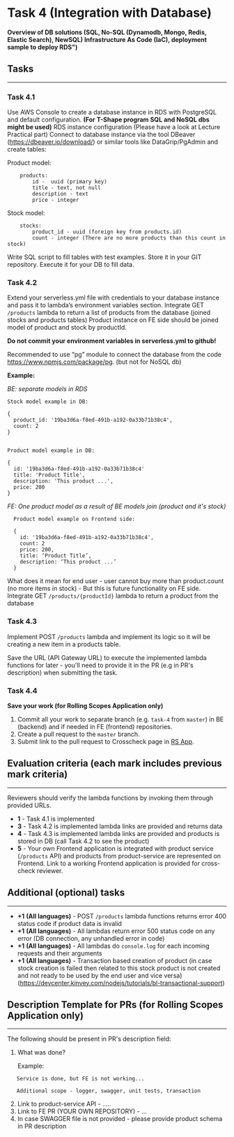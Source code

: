 # Task 4 (Integration with Database)

**Overview of DB solutions (SQL, No-SQL (Dynamodb, Mongo, Redis, Elastic Search), NewSQL) Infrastructure As Code (IaC), deployment sample to deploy RDS")**

## Tasks

---

### Task 4.1

Use AWS Console to create a database instance in RDS with PostgreSQL and default configuration. **(For T-Shape program SQL and NoSQL dbs might be used)**
RDS instance configuration (Please have a look at Lecture Practical part)
Connect to database instance via the tool DBeaver (https://dbeaver.io/download/) or similar tools like DataGrip/PgAdmin and create tables:

Product model:

```
    products:
        id -  uuid (primary key)
        title - text, not null
        description - text
        price - integer
```

Stock model:

```
    stocks:
        product_id - uuid (foreign key from products.id)
        count - integer (There are no more products than this count in stock)
```

Write SQL script to fill tables with test examples. Store it in your GIT repository. Execute it for your DB to fill data.

### Task 4.2

Extend your serverless.yml file with credentials to your database instance and pass it to lambda’s environment variables section.
Integrate GET `/products` lambda to return a list of products from the database (joined stocks and products tables) Product instance on FE side should be joined model of product and stock by productId.

**Do not commit your environment variables in serverless.yml to github!**

Recommended to use “pg” module to connect the database from the code https://www.npmjs.com/package/pg. (but not for NoSQL db)

**Example:**

_BE: separate models in RDS_

    Stock model example in DB:

    {
      product_id: '19ba3d6a-f8ed-491b-a192-0a33b71b38c4',
      count: 2
    }


    Product model example in DB:

    {
      id: '19ba3d6a-f8ed-491b-a192-0a33b71b38c4'
      title: 'Product Title',
      description: 'This product ...',
      price: 200
    }

_FE: One product model as a result of BE models join (product and it's stock)_

      Product model example on Frontend side:

      {
        id: '19ba3d6a-f8ed-491b-a192-0a33b71b38c4',
        count: 2
        price: 200,
        title: ‘Product Title’,
        description: ‘This product ...’
      }

What does it mean for end user - user cannot buy more than product.count (no more items in stock) - But this is future functionality on FE side.
Integrate GET `/products/{productId}` lambda to return a product from the database

### Task 4.3

Implement POST `/products` lambda and implement its logic so it will be creating a new item in a products table.

Save the URL (API Gateway URL) to execute the implemented lambda functions for later - you'll need to provide it in the PR (e.g in PR's description) when submitting the task.

### Task 4.4

**Save your work (for Rolling Scopes Application only)**

1. Commit all your work to separate branch (e.g. `task-4` from `master`) in BE (backend) and if needed in FE (frontend) repositories.
2. Create a pull request to the `master` branch.
3. Submit link to the pull request to Crosscheck page in [RS App](https://app.rs.school).

## Evaluation criteria (each mark includes previous mark criteria)

---

Reviewers should verify the lambda functions by invoking them through provided URLs.

- **1** - Task 4.1 is implemented
- **3** - Task 4.2 is implemented lambda links are provided and returns data
- **4** - Task 4.3 is implemented lambda links are provided and products is stored in DB (call Task 4.2 to see the product)
- **5** - Your own Frontend application is integrated with product service (`/products` API) and products from product-service are represented on Frontend. Link to a working Frontend application is provided for cross-check reviewer.

## Additional (optional) tasks

---

- **+1** **(All languages)** - POST `/products` lambda functions returns error 400 status code if product data is invalid
- **+1** **(All languages)** - All lambdas return error 500 status code on any error (DB connection, any unhandled error in code)
- **+1** **(All languages)** - All lambdas do `console.log` for each incoming requests and their arguments
- **+1** **(All languages)** - Transaction based creation of product (in case stock creation is failed then related to this stock product is not created and not ready to be used by the end user and vice versa) (https://devcenter.kinvey.com/nodejs/tutorials/bl-transactional-support)

## Description Template for PRs (for Rolling Scopes Application only)

---

The following should be present in PR's description field:

1. What was done?

   Example:

```
   Service is done, but FE is not working...

   Additional scope - logger, swagger, unit tests, transaction
```

2. Link to product-service API - .....
3. Link to FE PR (YOUR OWN REPOSITORY) - ...
4. In case SWAGGER file is not provided - please provide product schema in PR description
